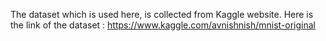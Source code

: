 The dataset which is used here, is collected from Kaggle website. Here is the link of the dataset : https://www.kaggle.com/avnishnish/mnist-original